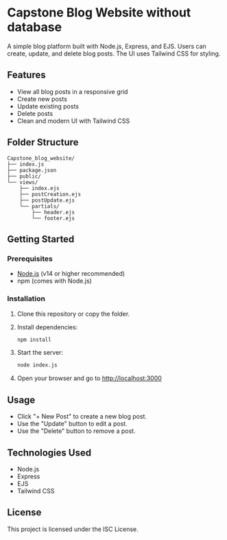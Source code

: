 # Capstone Blog Website without database

A simple blog platform built with Node.js, Express, and EJS. Users can create, update, and delete blog posts. The UI uses Tailwind CSS for styling.

## Features

- View all blog posts in a responsive grid
- Create new posts
- Update existing posts
- Delete posts
- Clean and modern UI with Tailwind CSS

## Folder Structure

```
Capstone_blog_website/
├── index.js
├── package.json
├── public/
└── views/
    ├── index.ejs
    ├── postCreation.ejs
    ├── postUpdate.ejs
    └── partials/
        ├── header.ejs
        └── footer.ejs
```

## Getting Started

### Prerequisites

- [Node.js](https://nodejs.org/) (v14 or higher recommended)
- npm (comes with Node.js)

### Installation

1. Clone this repository or copy the folder.
2. Install dependencies:

   ```sh
   npm install
   ```

3. Start the server:

   ```sh
   node index.js
   ```

4. Open your browser and go to [http://localhost:3000](http://localhost:3000)

## Usage

- Click "+ New Post" to create a new blog post.
- Use the "Update" button to edit a post.
- Use the "Delete" button to remove a post.

## Technologies Used

- Node.js
- Express
- EJS
- Tailwind CSS

## License

This project is licensed under the ISC License.